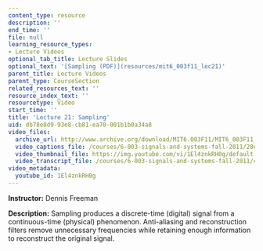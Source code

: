 ```yaml
---
content_type: resource
description: ''
end_time: ''
file: null
learning_resource_types:
- Lecture Videos
optional_tab_title: Lecture Slides
optional_text: '[Sampling (PDF)](resources/mit6_003f11_lec21)'
parent_title: Lecture Videos
parent_type: CourseSection
related_resources_text: ''
resource_index_text: ''
resourcetype: Video
start_time: ''
title: 'Lecture 21: Sampling'
uid: db78e8d9-93e8-cb81-ea70-001b1b0a34a8
video_files:
  archive_url: http://www.archive.org/download/MIT6.003F11/MIT6_003F11_lec21_300k.mp4
  video_captions_file: /courses/6-003-signals-and-systems-fall-2011/28ec6f0e9640508d9e9768e0577b4b87_1El4znkRH0g.vtt
  video_thumbnail_file: https://img.youtube.com/vi/1El4znkRH0g/default.jpg
  video_transcript_file: /courses/6-003-signals-and-systems-fall-2011/c148aa5e8549e31f8a9a7fbcbde7ddfa_1El4znkRH0g.pdf
video_metadata:
  youtube_id: 1El4znkRH0g
---
```


**Instructor:** Dennis Freeman

**Description:** Sampling produces a discrete-time (digital) signal from a continuous-time (physical) phenomenon. Anti-aliasing and reconstruction filters remove unnecessary frequencies while retaining enough information to reconstruct the original signal.